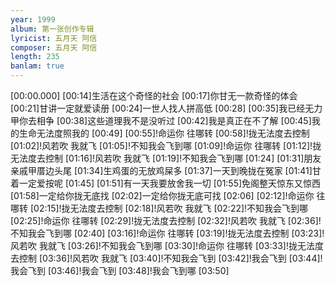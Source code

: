 ```yaml
---
year: 1999
album: 第一张创作专辑
lyricist: 五月天 阿信
composer: 五月天 阿信
length: 235
banlam: true
---
```

[00:00.000]
[00:14]生活在这个奇怪的社会
[00:17]你甘无一款奇怪的体会
[00:21]甘讲一定就爱读册
[00:24]一世人找人拼高低
[00:28]
[00:35]我已经无力甲你去相争
[00:38]这些道理我不是没听过
[00:42]我是真正在不了解
[00:45]我的生命无法度照我的
[00:49]
[00:55]!命运你 往哪转
[00:58]!拢无法度去控制
[01:02]!风若吹 我就飞
[01:05]!不知我会飞到哪
[01:09]!命运你 往哪转
[01:12]!拢无法度去控制
[01:16]!风若吹 我就飞
[01:19]!不知我会飞到哪
[01:24]
[01:31]朋友亲戚甲厝边头尾
[01:34]生鸡蛋的无放鸡屎多
[01:37]一天到晚拢在冤家
[01:41]甘着一定爱按呢
[01:45]
[01:51]有一天我要放舍我一切
[01:55]免阁整天惊东又惊西
[01:58]一定给你拢无底找
[02:02]一定给你拢无底可找
[02:06]
[02:12]!命运你 往哪转
[02:15]!拢无法度去控制
[02:18]!风若吹 我就飞
[02:22]!不知我会飞到哪
[02:25]!命运你 往哪转
[02:29]!拢无法度去控制
[02:32]!风若吹 我就飞
[02:36]!不知我会飞到哪
[02:40]
[03:16]!命运你 往哪转
[03:19]!拢无法度去控制
[03:23]!风若吹 我就飞
[03:26]!不知我会飞到哪
[03:30]!命运你 往哪转
[03:33]!拢无法度去控制
[03:36]!风若吹 我就飞
[03:40]!不知我会飞到
[03:42]!我会飞到
[03:44]!我会飞到
[03:46]!我会飞到
[03:48]!我会飞到哪
[03:50]